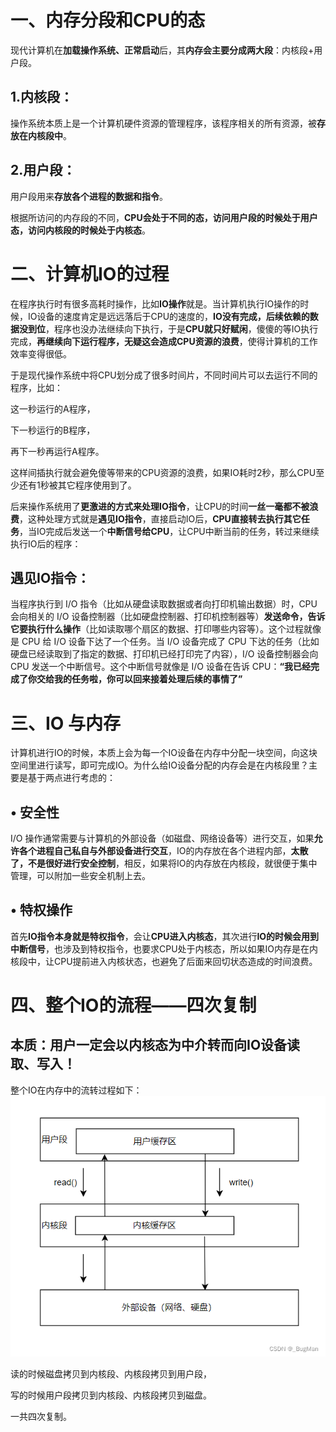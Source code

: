 # 一、内存分段和CPU的态
现代计算机在**加载操作系统、正常启动**后，其**内存会主要分成两大段**：内核段+用户段。

## 1.内核段：

操作系统本质上是一个计算机硬件资源的管理程序，该程序相关的所有资源，被**存放在内核段中**。

## 2.用户段：

用户段用来**存放各个进程的数据和指令**。

根据所访问的内存段的不同，**CPU会处于不同的态，访问用户段的时候处于用户态，访问内核段的时候处于内核态**。


# 二、计算机IO的过程

在程序执行时有很多高耗时操作，比如**IO操作**就是。当计算机执行IO操作的时候，IO设备的速度肯定是远远落后于CPU的速度的，**IO没有完成，后续依赖的数据没到位**，程序也没办法继续向下执行，于是**CPU就只好赋闲**，傻傻的等IO执行完成，**再继续向下运行程序，无疑这会造成CPU资源的浪费**，使得计算机的工作效率变得很低。

于是现代操作系统中将CPU划分成了很多时间片，不同时间片可以去运行不同的程序，比如：

这一秒运行的A程序，

下一秒运行的B程序，

再下一秒再运行A程序。

这样间插执行就会避免傻等带来的CPU资源的浪费，如果IO耗时2秒，那么CPU至少还有1秒被其它程序使用到了。

后来操作系统用了**更激进的方式来处理IO指令**，让CPU的时间**一丝一毫都不被浪费**，这种处理方式就是**遇见IO指令**，直接启动IO后，**CPU直接转去执行其它任务**，当IO完成后发送一个**中断信号给CPU**，让CPU中断当前的任务，转过来继续执行IO后的程序：

## 遇见IO指令：
当程序执行到 I/O 指令（比如从硬盘读取数据或者向打印机输出数据）时，CPU 会向相关的 I/O 设备控制器（比如硬盘控制器、打印机控制器等）**发送命令，告诉它要执行什么操作**（比如读取哪个扇区的数据、打印哪些内容等）。这个过程就像是 CPU 给 I/O 设备下达了一个任务。当 I/O 设备完成了 CPU 下达的任务（比如硬盘已经读取到了指定的数据、打印机已经打印完了内容），I/O 设备控制器会向 CPU 发送一个中断信号。这个中断信号就像是 I/O 设备在告诉 CPU：**“我已经完成了你交给我的任务啦，你可以回来接着处理后续的事情了”**


# 三、IO 与内存

计算机进行IO的时候，本质上会为每一个IO设备在内存中分配一块空间，向这块空间里进行读写，即可完成IO。为什么给IO设备分配的内存会是在内核段里？主要是基于两点进行考虑的： 

## • 安全性 
I/O 操作通常需要与计算机的外部设备（如磁盘、网络设备等）进行交互，如果**允许各个进程自己私自与外部设备进行交互**，IO的内存放在各个进程内部，**太散了，不是很好进行安全控制**，相反，如果将IO的内存放在内核段，就很便于集中管理，可以附加一些安全机制上去。 

## • 特权操作  
首先**IO指令本身就是特权指令**，会让**CPU进入内核态**，其次进行**IO的时候会用到中断信号**，也涉及到特权指令，也要求CPU处于内核态，所以如果IO内存是在内核段中，让CPU提前进入内核状态，也避免了后面来回切状态造成的时间浪费。 



# 四、整个IO的流程——四次复制

## 本质：用户一定会以内核态为中介转而向IO设备读取、写入！

整个IO在内存中的流转过程如下： 
![alt text](../img/IO的四次复制.png)

读的时候磁盘拷贝到内核段、内核段拷贝到用户段， 

写的时候用户段拷贝到内核段、内核段拷贝到磁盘。 

一共四次复制。

